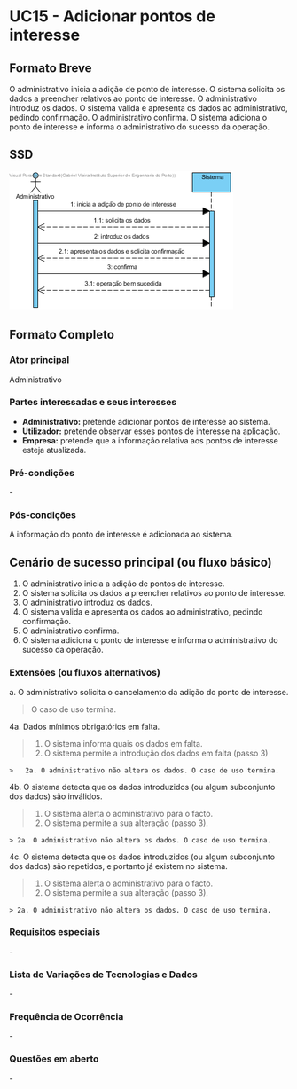 # UC15 - Adicionar pontos de interesse

## Formato Breve

O administrativo inicia a adição de ponto de interesse. O sistema solicita os dados a preencher relativos ao ponto de interesse. O administrativo introduz os dados. O sistema valida e apresenta os dados ao administrativo, pedindo confirmação. O administrativo confirma. O sistema adiciona o ponto de interesse e informa o administrativo do sucesso da operação.

## SSD
![UC15-SSD.png](SSD_UC15.png)

## Formato Completo

### Ator principal

Administrativo

### Partes interessadas e seus interesses
* **Administrativo:** pretende adicionar pontos de interesse ao sistema.
* **Utilizador:** pretende observar esses pontos de interesse na aplicação.
* **Empresa:** pretende que a informação relativa aos pontos de interesse esteja atualizada.

### Pré-condições
\-

### Pós-condições
A informação do ponto de interesse é adicionada ao sistema.

## Cenário de sucesso principal (ou fluxo básico)

1. O administrativo inicia a adição de pontos de interesse.
2. O sistema solicita os dados a preencher relativos ao ponto de interesse.
3. O administrativo introduz os dados.
4. O sistema valida e apresenta os dados ao administrativo, pedindo confirmação.
5. O administrativo confirma.
6. O sistema adiciona o ponto de interesse e informa o administrativo do sucesso da operação.

### Extensões (ou fluxos alternativos)

a. O administrativo solicita o cancelamento da adição do ponto de interesse.

> O caso de uso termina.

4a. Dados mínimos obrigatórios em falta.
>	1. O sistema informa quais os dados em falta.
>	2. O sistema permite a introdução dos dados em falta (passo 3)
>
	>	2a. O administrativo não altera os dados. O caso de uso termina.

4b. O sistema detecta que os dados introduzidos (ou algum subconjunto dos dados) são inválidos.
> 1. O sistema alerta o administrativo para o facto. 
> 2. O sistema permite a sua alteração (passo 3).
> 
	> 2a. O administrativo não altera os dados. O caso de uso termina. 

4c. O sistema detecta que os dados introduzidos (ou algum subconjunto dos dados) são repetidos, e portanto já existem no sistema.
> 1. O sistema alerta o administrativo para o facto. 
> 2. O sistema permite a sua alteração (passo 3).
> 
	> 2a. O administrativo não altera os dados. O caso de uso termina. 

### Requisitos especiais
\-

### Lista de Variações de Tecnologias e Dados
\-

### Frequência de Ocorrência
\-

### Questões em aberto
\-